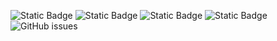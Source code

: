 ![Static Badge](https://img.shields.io/badge/blacklists-60-000000) ![Static Badge](https://img.shields.io/badge/blacklisted-3115837-cc0000) ![Static Badge](https://img.shields.io/badge/whitelisted-2244-00CC00) ![Static Badge](https://img.shields.io/badge/streaming_blacklist-28107-000000) ![GitHub issues](https://img.shields.io/github/issues/fabriziosalmi/blacklists)
